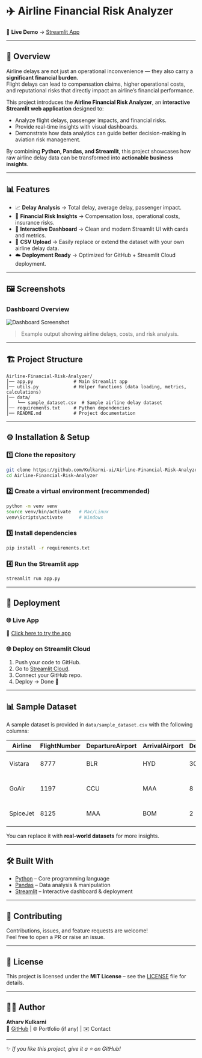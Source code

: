 # ✈️ Airline Financial Risk Analyzer  

🔗 **Live Demo** → [Streamlit App](https://airline-financial-risk-analyzer.streamlit.app/)  

---

## 📖 Overview  

Airline delays are not just an operational inconvenience — they also carry a **significant financial burden**.  
Flight delays can lead to compensation claims, higher operational costs, and reputational risks that directly impact an airline’s financial performance.  

This project introduces the **Airline Financial Risk Analyzer**, an **interactive Streamlit web application** designed to:  
- Analyze flight delays, passenger impacts, and financial risks.  
- Provide real-time insights with visual dashboards.  
- Demonstrate how data analytics can guide better decision-making in aviation risk management.  

By combining **Python, Pandas, and Streamlit**, this project showcases how raw airline delay data can be transformed into **actionable business insights**.  

---

## 📊 Features  

- 📈 **Delay Analysis** → Total delay, average delay, passenger impact.  
- 💸 **Financial Risk Insights** → Compensation loss, operational costs, insurance risks.  
- 🎨 **Interactive Dashboard** → Clean and modern Streamlit UI with cards and metrics.  
- 📂 **CSV Upload** → Easily replace or extend the dataset with your own airline delay data.  
- ☁️ **Deployment Ready** → Optimized for GitHub + Streamlit Cloud deployment.  

---

## 🖼️ Screenshots  

### Dashboard Overview  
![Dashboard Screenshot](https://github.com/Kulkarni-ui/Airline-Financial-Risk-Analyzer/blob/main/screenshots/dashboard.png)  

> Example output showing airline delays, costs, and risk analysis.  

---

## 🏗️ Project Structure  

```
Airline-Financial-Risk-Analyzer/
│── app.py               # Main Streamlit app
│── utils.py             # Helper functions (data loading, metrics, calculations)
│── data/
│   └── sample_dataset.csv  # Sample airline delay dataset
│── requirements.txt     # Python dependencies
│── README.md            # Project documentation
```

---

## ⚙️ Installation & Setup  

### 1️⃣ Clone the repository  
```bash
git clone https://github.com/Kulkarni-ui/Airline-Financial-Risk-Analyzer.git
cd Airline-Financial-Risk-Analyzer
```

### 2️⃣ Create a virtual environment (recommended)  
```bash
python -m venv venv
source venv/bin/activate   # Mac/Linux
venv\Scripts\activate      # Windows
```

### 3️⃣ Install dependencies  
```bash
pip install -r requirements.txt
```

### 4️⃣ Run the Streamlit app  
```bash
streamlit run app.py
```

---

## 🚀 Deployment  

### 🌐 Live App  
🔗 [Click here to try the app](YOUR-DEPLOYED-LINK)  

### 🌐 Deploy on **Streamlit Cloud**  
1. Push your code to GitHub.  
2. Go to [Streamlit Cloud](https://streamlit.io/cloud).  
3. Connect your GitHub repo.  
4. Deploy → Done 🎉  

---

## 📊 Sample Dataset  

A sample dataset is provided in `data/sample_dataset.csv` with the following columns:  

| Airline   | FlightNumber | DepartureAirport | ArrivalAirport | DelayMinutes | Passengers | Date       |
|-----------|--------------|------------------|----------------|--------------|------------|------------|
| Vistara   | 8777         | BLR              | HYD            | 30           | 90         | 01-01-2023 |
| GoAir     | 1197         | CCU              | MAA            | 8            | 153        | 02-01-2023 |
| SpiceJet  | 8125         | MAA              | BOM            | 2            | 183        | 03-01-2023 |

You can replace it with **real-world datasets** for more insights.  

---

## 🛠️ Built With  

- [Python](https://www.python.org/) – Core programming language  
- [Pandas](https://pandas.pydata.org/) – Data analysis & manipulation  
- [Streamlit](https://streamlit.io/) – Interactive dashboard & deployment  

---

## 🤝 Contributing  

Contributions, issues, and feature requests are welcome!  
Feel free to open a PR or raise an issue.  

---

## 📜 License  

This project is licensed under the **MIT License** – see the [LICENSE](LICENSE) file for details.  

---

## 👨‍💻 Author  

**Atharv Kulkarni**  
🔗 [GitHub](https://github.com/Kulkarni-ui) | 🌐 Portfolio (if any) | ✉️ Contact  

---
✨ _If you like this project, give it a ⭐ on GitHub!_

